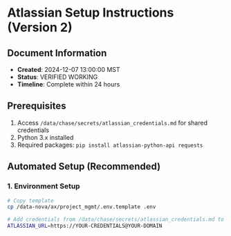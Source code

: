 # Atlassian Setup Instructions (Version 2)

## Document Information
- **Created**: 2024-12-07 13:00:00 MST
- **Status**: VERIFIED WORKING
- **Timeline**: Complete within 24 hours

## Prerequisites
1. Access `/data/chase/secrets/atlassian_credentials.md` for shared credentials
2. Python 3.x installed
3. Required packages: `pip install atlassian-python-api requests`

## Automated Setup (Recommended)

### 1. Environment Setup
```bash
# Copy template
cp /data-nova/ax/project_mgmt/.env.template .env

# Add credentials from /data/chase/secrets/atlassian_credentials.md to .env
ATLASSIAN_URL=https://YOUR-CREDENTIALS@YOUR-DOMAIN